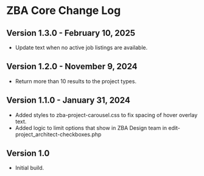 # ZBA Core Change Log

## Version 1.3.0 - February 10, 2025

- Update text when no active job listings are available.

## Version 1.2.0 - November 9, 2024

- Return more than 10 results to the project types.

## Version 1.1.0 - January 31, 2024

- Added styles to zba-project-carousel.css to fix spacing of hover overlay text.
- Added logic to limit options that show in ZBA Design team in edit-project_architect-checkboxes.php 

## Version 1.0

- Initial build.
